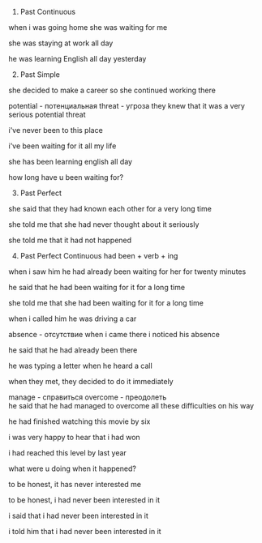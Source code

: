 1. Past Continuous 

when i was going home she was waiting for me 

she was staying at work all day 

he was learning English all day yesterday 

2. Past Simple 

she decided to make a career so she continued working there 

potential - потенциальная
threat - угроза 
	they knew that it was a very serious potential threat 

i've never been to this place

i've been waiting for it all my life

she has been learning english all day 

how long have u been waiting for? 

3. Past Perfect 

she said that they had known each other for a very long time 

she told me that she had never thought about it seriously 

she told me that it had not happened 

4. Past Perfect Continuous 
had been + verb + ing 

when i saw him he had already been waiting for her for twenty minutes 

he said that he had been waiting for it for a long time 

she told me that she had been waiting for it for a long time 

when i called him he was driving a car

absence - отсутствие 
	when i came there i noticed his absence 

he said that he had already been there 

he was typing a letter when he heard a call 

when they met, they decided to do it immediately 

manage - справиться 
overcome - преодолеть  
	he said that he had managed to overcome all these difficulties on his way 

he had finished watching this movie by six 

i was very happy to hear that i had won 

i had reached this level by last year 

what were u doing when it happened? 

to be honest, it has never interested me 

to be honest, i had never been interested in it 

i said that i had never been interested in it 

i told him that i had never been interested in it 

